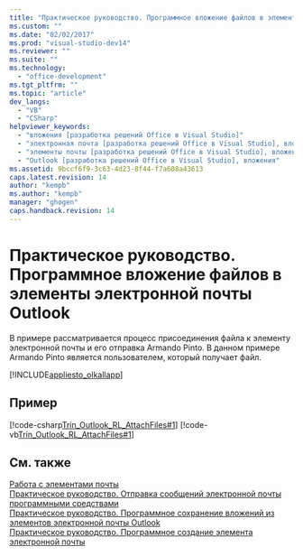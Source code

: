 ```yaml
---
title: "Практическое руководство. Программное вложение файлов в элементы электронной почты Outlook"
ms.custom: ""
ms.date: "02/02/2017"
ms.prod: "visual-studio-dev14"
ms.reviewer: ""
ms.suite: ""
ms.technology: 
  - "office-development"
ms.tgt_pltfrm: ""
ms.topic: "article"
dev_langs: 
  - "VB"
  - "CSharp"
helpviewer_keywords: 
  - "вложения [разработка решений Office в Visual Studio]"
  - "электронная почта [разработка решений Office в Visual Studio], вложения"
  - "элементы почты [разработка решений Office в Visual Studio], вложения"
  - "Outlook [разработка решений Office в Visual Studio], вложения"
ms.assetid: 9bccf6f9-3c63-4d23-8f44-f7a608a43613
caps.latest.revision: 14
author: "kempb"
ms.author: "kempb"
manager: "ghogen"
caps.handback.revision: 14
---
```

# Практическое руководство. Программное вложение файлов в элементы электронной почты Outlook
  В примере рассматривается процесс присоединения файла к элементу электронной почты и его отправка Armando Pinto.  В данном примере Armando Pinto является пользователем, который получает файл.  
  
 [!INCLUDE[appliesto_olkallapp](../vsto/includes/appliesto-olkallapp-md.md)]  
  
## Пример  
 [!code-csharp[Trin_Outlook_RL_AttachFiles#1](../snippets/csharp/VS_Snippets_OfficeSP/Trin_Outlook_RL_AttachFiles/CS/thisaddin.cs#1)]
 [!code-vb[Trin_Outlook_RL_AttachFiles#1](../snippets/visualbasic/VS_Snippets_OfficeSP/Trin_Outlook_RL_AttachFiles/VB/thisaddin.vb#1)]  
  
## См. также  
 [Работа с элементами почты](../vsto/working-with-mail-items.md)   
 [Практическое руководство. Отправка сообщений электронной почты программными средствами](../vsto/how-to-programmatically-send-e-mail-programmatically.md)   
 [Практическое руководство. Программное сохранение вложений из элементов электронной почты Outlook](../vsto/how-to-programmatically-save-attachments-from-outlook-e-mail-items.md)   
 [Практическое руководство. Программное создание элемента электронной почты](../vsto/how-to-programmatically-create-an-e-mail-item.md)  
  
  